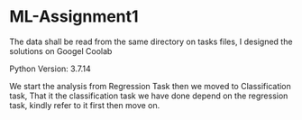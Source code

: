 # ML-Assignment1

The data shall be read from the same directory on tasks files, I designed the solutions on Googel Coolab

Python Version: 3.7.14

We start the analysis from Regression Task then we moved to Classification task, That it the classification task we have done depend on the regression task, kindly refer to it first then move on.
